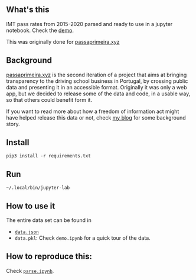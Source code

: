 ## What's this

IMT pass rates from 2015-2020 parsed and ready to use in a jupyter notebook. Check the [demo](/demo.ipynb).

This was originally done for [passaprimeira.xyz](https://www.passaprimeira.xyz)

## Background

[passaprimeira.xyz](https://www.passaprimeira.xyz) is the second iteration of a project that aims at bringing transparency to the driving school business in Portugal, by crossing public data and presenting it in an accessible format. Originally it was only a web app, but we decided to release some of the data and code, in a usable way, so that others could benefit form it.

If you want to read more about how a freedom of information act might have helped release this data or not, check [my blog](https://www.flaviosousa.co/pedido-accesso-dados-publicos/) for some background story.

## Install
`pip3 install -r requirements.txt`

## Run
`~/.local/bin/jupyter-lab`

## How to use it

The entire data set can be found in

- [`data.json` ](result.json)
- `data.pkl`: Check `demo.ipynb` for a quick tour of the data.

## How to reproduce this:

Check [`parse.ipynb`](parse.ipynb).
